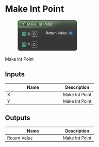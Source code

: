 # Make Int Point

<div align="left" data-full-width="false"><figure><img src="../../../../api/Math/Int Point/Make_Int_Point.png" alt=""><figcaption></figcaption></figure></div>

Make Int Point

## Inputs

<table><thead><tr><th width="170">Name</th><th>Description</th></tr></thead><tbody><tr><td>X</td><td>Make Int Point</td></tr><tr><td>Y</td><td>Make Int Point</td></tr></tbody></table>

## Outputs

<table><thead><tr><th width="170">Name</th><th>Description</th></tr></thead><tbody><tr><td>Return Value</td><td>Make Int Point</td></tr></tbody></table>
